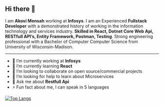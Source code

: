 
## Hi there 👋

I am **Akovi Mensah** working at **Infosys**. I am an Experienced **Fullstack Developer** with a demonstrated history of working in the information technology and services industry. **Skilled in React, Dotnet Core Web Api, RESTfull API’s, Entity Framework, Postman, Testing**. Strong engineering professional with a Bachelor of Computer Computer Science from University of Wisconsin-Madison.


---

- 🔭 I’m currently working at **Infosys**
- 🌱 I’m currently learning **React**
- 👯 I’m looking to collaborate on open source/commercial projects
- 🤔 I’m looking for help to learn about Microservices
- 💬 Ask me about **Restfull Api**
- ⚡ Fun fact about me, I can speak in 5 languages

[![Top Langs](https://github-readme-stats.vercel.app/api/top-langs/?username=AkoviMensah)](https://github.com/AkoviMensah/github-readme-stats)
